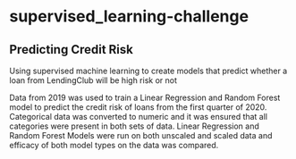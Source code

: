 # supervised_learning-challenge

## Predicting Credit Risk
Using supervised machine learning to create models that predict whether a loan from LendingClub will be high risk or not

Data from 2019 was used to train a Linear Regression and Random Forest model to predict the credit risk of loans from the first quarter of 2020. Categorical data was converted to numeric and it was ensured that all categories were present in both sets of data. Linear Regression and Random Forest Models were run on both unscaled and scaled data and efficacy of both model types on the data was compared. 
